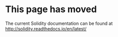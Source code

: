 # This page has moved

The current Solidity documentation can be found at http://solidity.readthedocs.io/en/latest/

